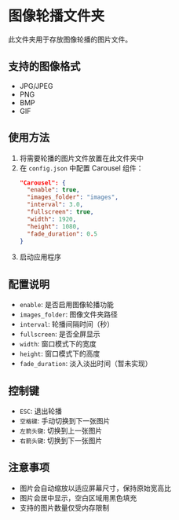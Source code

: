 # 图像轮播文件夹

此文件夹用于存放图像轮播的图片文件。

## 支持的图像格式
- JPG/JPEG
- PNG
- BMP
- GIF

## 使用方法

1. 将需要轮播的图片文件放置在此文件夹中
2. 在 `config.json` 中配置 Carousel 组件：
   ```json
   "Carousel": {
     "enable": true,
     "images_folder": "images",
     "interval": 3.0,
     "fullscreen": true,
     "width": 1920,
     "height": 1080,
     "fade_duration": 0.5
   }
   ```
3. 启动应用程序

## 配置说明

- `enable`: 是否启用图像轮播功能
- `images_folder`: 图像文件夹路径
- `interval`: 轮播间隔时间（秒）
- `fullscreen`: 是否全屏显示
- `width`: 窗口模式下的宽度
- `height`: 窗口模式下的高度
- `fade_duration`: 淡入淡出时间（暂未实现）

## 控制键

- `ESC`: 退出轮播
- `空格键`: 手动切换到下一张图片
- `左箭头键`: 切换到上一张图片
- `右箭头键`: 切换到下一张图片

## 注意事项

- 图片会自动缩放以适应屏幕尺寸，保持原始宽高比
- 图片会居中显示，空白区域用黑色填充
- 支持的图片数量仅受内存限制 